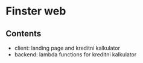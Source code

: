 # Finster web 


## Contents

- client: landing page and kreditni kalkulator
- backend: lambda functions for kreditni kalkulator